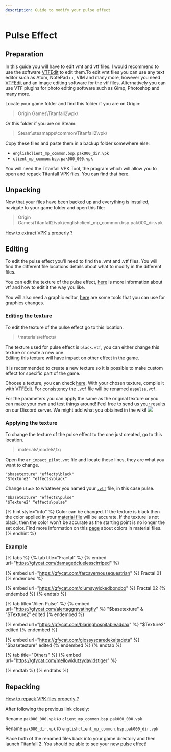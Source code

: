 ```yaml
---
description: Guide to modify your pulse effect
---
```


# Pulse Effect

## Preparation

In this guide you will have to edit vmt and vtf files. I would recommend to use the software [VTFEdit](https://noskill.gitbook.io/titanfall2/how-to-start-modding/modding-tools) to edit them.To edit vmt files you can use any text editor such as Atom, NotePad++, VIM and many more, however you need [VTFEdit](https://noskill.gitbook.io/titanfall2/how-to-start-modding/modding-tools) and an image editing software for the vtf files. Alternatively you can use VTF plugins for photo editing software such as Gimp, Photoshop and many more.

Locate your game folder and find this folder if you are on Origin:

> Origin Games\Titanfall2\vpk\\

Or this folder if you are on Steam:

> Steam\steamapps\common\Titanfall2\vpk\\

Copy these files and paste them in a backup folder somewhere else:

* `englishclient_mp_common.bsp.pak000_dir.vpk`
* `client_mp_common.bsp.pak000_000.vpk`

You will need the Titanfall VPK Tool, the program which will allow you to open and repack Titanfall VPK files. You can find that [here](https://noskill.gitbook.io/titanfall2/how-to-start-modding/modding-tools).

## Unpacking

Now that your files have been backed up and everything is installed, navigate to your game folder and open this file:

> Origin Games\Titanfall2\vpk\englishclient\_mp\_common.bsp.pak000\_dir.vpk

​[How to extract VPK's properly ?](https://noskill.gitbook.io/titanfall2/how-to-start-modding/how-to-backup-extract-and-repack)

## Editing

To edit the pulse effect you'll need to find the .vmt and .vtf files. You will find the different file locations details about what to modify in the different files.

You can edit the texture of the pulse effect, [here](https://noskill.gitbook.io/titanfall2/information/color-and-texture-info) is more information about vtf and how to edit it the way you like.

You will also need a graphic editor, [here](https://noskill.gitbook.io/titanfall2/how-to-start-modding/modding-tools) are some tools that you can use for graphics changes.

### Editing the texture

To edit the texture of the pulse effect go to this location.

> \materials\effects\\

The texture used for pulse effect is `black.vtf`, you can either change this texture or create a new one.\
Editing this texture will have impact on other effect in the game.

It is recommended to create a new texture so it is possible to make custom effect for specific part of the game.

Choose a texture, you can check [here](../../assets/texture-library.md). With your chosen texture, compile it with [VTFEdit](../../how-to-start-modding/modding-introduction/modding-tools/source/vtf-and-vmt/vtfedit.md). For consistency the [`.vtf`](../../documentation/textures/valve-texture-format-vtf/) file will be renamed as`pulse.vtf`.

For the parameters you can apply the same as the original texture or you can make your own and test things around! Feel free to send us your results on our Discord server. We might add what you obtained in the wiki! ![](../../.gitbook/assets/08c0a077780263f3df97613e58e71744.svg)&#x20;

### Applying the texture

To change the texture of the pulse effect to the one just created, go to this location.

> materials\models\fx\\

Open the `ar_impact_pilot.vmt` file and locate these lines, they are what you want to change.

```
"$basetexture" "effects\black"
"$Texture2" "effects\black"
```

Change `black` to whatever you named your [`.vtf`](../../documentation/textures/valve-texture-format-vtf/) file, in this case pulse.

```
"$basetexture" "effects\pulse"
"$Texture2" "effects\pulse"
```

{% hint style="info" %}
Color can be changed. If the texture is black then the color applied in your [material file](../../documentation/textures/valve-material-type-vmt.md) will be accurate. If the texture is not black, then the color won't be accurate as the starting point is no longer the set color. Find more information on this [page](../../documentation/textures/colors/) about colors in material files.
{% endhint %}

### Example

{% tabs %}
{% tab title="Fractal" %}
{% embed url="https://gfycat.com/damagedcluelesscirriped" %}

{% embed url="https://gfycat.com/farcavernousequestrian" %}
Fractal 01
{% endembed %}

{% embed url="https://gfycat.com/clumsywickedbonobo" %}
Fractal 02
{% endembed %}
{% endtab %}

{% tab title="Alien Pulse" %}
{% embed url="https://gfycat.com/alertaggravatingfly" %}
"$basetexture" & "$Texture2" edited
{% endembed %}

{% embed url="https://gfycat.com/blaringhospitableaddax" %}
"$Texture2" edited
{% endembed %}

{% embed url="https://gfycat.com/glossyscaredekaltadeta" %}
"$basetexture" edited
{% endembed %}
{% endtab %}

{% tab title="Others" %}
{% embed url="https://gfycat.com/mellowklutzydavidstiger" %}


{% endtab %}
{% endtabs %}



## Repacking

​[How to repack VPK files properly ?](https://noskill.gitbook.io/titanfall2/how-to-start-modding/how-to-backup-extract-and-repack)​

After following the previous link closely:

Rename `pak000_000.vpk` _to_ `client_mp_common.bsp.pak000_000.vpk`

Rename `pak000_dir.vpk` _to_ `englishclient_mp_common.bsp.pak000_dir.vpk`

Place both of the renamed files back into your game directory and then launch Titanfall 2. You should be able to see your new pulse effect!
